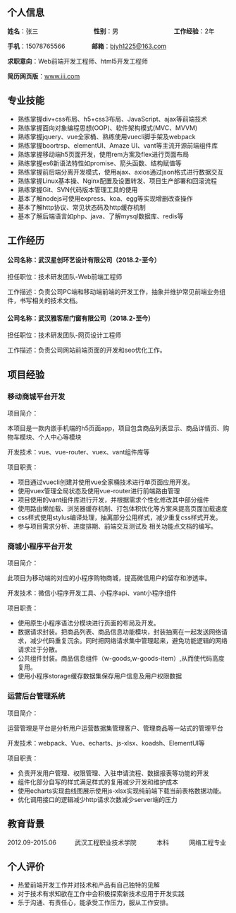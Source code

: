 ##  个人信息

**姓名**：张三　　　　　　　　　**性别**：男　　　　　　　　　**工作经验**：2年

**手机**：15078765566　　　　 **邮箱**：bjyh1225@163.com

**求职意向**：Web前端开发工程师、html5开发工程师

**简历网页版**：www.iii.com

## 专业技能


* 熟练掌握div+css布局、h5+css3布局、JavaScript、ajax等前端技术
* 熟练掌握面向对象编程思想(OOP)、软件架构模式(MVC、MVVM)
* 熟练掌握jquery、vue全家桶、熟练使用vuecli脚手架及webpack
* 熟练掌握boortrsp、elementUI、Amaze UI、vant等主流开源前端组件库
* 熟练掌握移动端h5页面开发，使用rem方案及flex进行页面布局
* 熟练掌握es6新语法特性如promise、箭头函数、结构赋值等
* 熟练掌握前后端分离开发模式，使用ajax、axios通过json格式进行数据交互
* 熟练掌握Linux基本操、Nginx配置及设置转发、项目生产部署和回滚流程
* 熟练掌握Git、SVN代码版本管理工具的使用
* 基本了解nodejs可使用express、koa、egg等实现增删改查操作
* 基本了解http协议、常见状态码及http缓存机制
* 基本了解后端语言如php、java、了解mysql数据库、redis等

## 工作经历

#### 公司名称：武汉星创环艺设计有限公司（2018.2-至今）
担任职位：技术研发团队-Web前端工程师

工作描述：负责公司PC端和移动端前端的开发工作，抽象并维护常见前端业务组件，书写相关的技术文档。

#### 公司名称：武汉雅客居门窗有限公司（2018.2-至今）

担任职位：技术研发团队-网页设计工程师

工作描述：负责公司网站前端页面的开发和seo优化工作。


## 项目经验

### 移动商城平台开发

项目简介：

本项目是一款内嵌手机端的h5页面app，项目包含商品列表显示、商品详情页、购物车模块、个人中心等模块

开发技术：vue、vue-router、vuex、vant组件库等

项目职责：

+ 项目通过vuecli创建并使用vue全家桶技术进行单页面应用开发。
+ 使用vuex管理全局状态及使用vue-router进行前端路由管理
+ 项目使用的vant组件库进行开发，并根据需求个性化修改其中部分组件
+ 使用路由懒加载、浏览器缓存机制、打包体积优化等方案来提高页面加载速度
+ css样式使用stylus编译处理，抽离部分公用样式，减少重复css样式开发。
+ 参与项目需求分析、进度排期、前端交互测试及 相关功能点文档的编写。

### 商城小程序平台开发

项目简介：

 此项目为移动端的对应的小程序购物商城，提高微信用户的留存和渗透率。

开发技术：微信小程序开发工具、小程序api、vant小程序组件

项目职责：

+ 使用原生小程序语法分模块进行页面的布局及开发。
+ 数据请求封装。把商品列表、商品信息功能模块，封装抽离在一起发送网络请求，减少代码重复沉余。同时把网络请求集中管理起来，避免功能逻辑的网络请求过于分散。
+ 公共组件封装。商品信息组件（w-goods,w-goods-item）,从而使代码高度复用。
+ 使用小程序storage缓存数据集保存用户信息及用户权限数据

### 运营后台管理系统

项目简介：

运营管理是平台是分析用户运营数据集管理客户、管理商品等一站式的管理平台

开发技术：webpack、Vue、echarts、js-xlsx、koadsh、ElementUI等

项目职责：

+ 负责开发用户管理、权限管理、入驻申请流程、数据报表等功能的开发
+ 组件化部分自写的样式满足样式的复用减少开发和维护成本
+ 使用echarts实现曲线图展示使用js-xlsx实现纯前端下载当前表格数据功能。
+ 优化调用接口的逻辑减少http请求次数减少server端的压力

## 教育背景

2012.09-2015.06　　　武汉工程职业技术学院　　  　本科　　　  网络工程专业 


## 个人评价

+ 热爱前端开发工作并对技术和产品有自己独特的见解
+ 对于技术有求知欲在工作中会积极探索新技术应用于开发实践
+ 乐于沟通、有责任心，能承受工作压力，服从工作安排。
